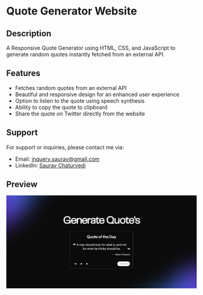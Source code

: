 # Quote Generator Website

## Description
A Responsive Quote Generator using HTML, CSS, and JavaScript to generate random quotes instantly fetched from an external API.

## Features
- Fetches random quotes from an external API
- Beautiful and responsive design for an enhanced user experience
- Option to listen to the quote using speech synthesis
- Ability to copy the quote to clipboard
- Share the quote on Twitter directly from the website

## Support
For support or inquiries, please contact me via:
- Email: inquery.saurav@gmail.com
- LinkedIn: [Saurav Chaturvedi](https://www.linkedin.com/in/isaurav/)

## Preview
![Quote Generator Preview](assets/img/preview.png)
